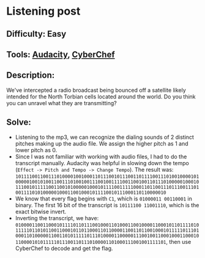 # Listening post
## Difficulty: Easy
## Tools: [Audacity](https://www.audacityteam.org/download/), [CyberChef](https://cyberchef.org/)
## Description:
We've intercepted a radio broadcast being bounced off a satellite likely intended for the North Torbian cells located around the world. Do you think you can unravel what they are transmitting?
## Solve:
- Listening to the mp3, we can recognize the dialing sounds of 2 distinct pitches making up the audio file. We assign the higher pitch as 1 and lower pitch as 0.
- Since I was not familiar with working with audio files, I had to do the transcript manually. Audacity was helpful in slowing down the tempo (```Effect -> Pitch and Tempo -> Change Tempo```). The result was: ```1011110011001110100001001000110111001011100110111100111010010000101000001001010011001110100100111001001111001100100110111010000010001011100101111100110010100000100010111100111110001101100111011100111010011110101000001000110010001011110010111000110110000010```
- We know that every flag begins with ```C1```, which is ```01000011 00110001``` in binary. The first 16 bit of the transcript is ```10111100 11001110```, which is the exact bitwise invert.
- Inverting the transcript, we have: ```0100001100110001011110110111001000110100011001000011000101101111010111110110101100110001011011000110110000110011011001000101111101110100011010000011001101011111011101000011000001110010011000100011000101100001010111110111001101110100001101000111001001111101```, then use CyberChef to decode and get the flag.